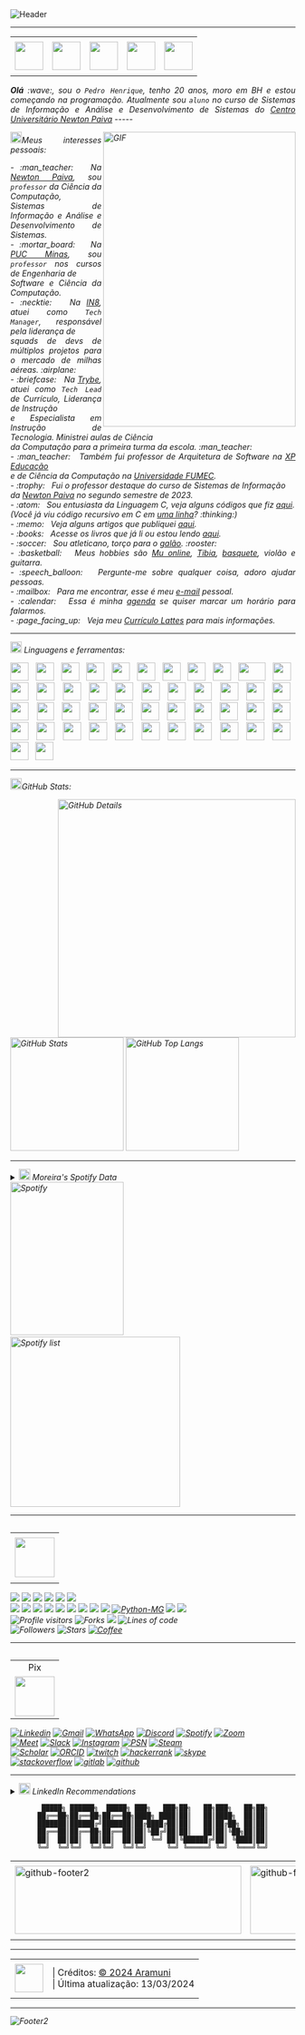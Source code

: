<div>
<img align="center" alt="Header" src="https://github.com/joaopauloaramuni/joaopauloaramuni/blob/main/img/header2.png?raw=true"/>
</div>

-----

<div align="center">
<table>
<tr>
 <td align="center" colspan="11"></td>
</tr> 
<tr>
<td><a href="https://github.com/joaopauloaramuni" target="_blank"><img src="https://github.com/joaopauloaramuni/joaopauloaramuni/blob/main/img/github5.png?raw=true" width="50px" height="50px"/></a>
</td>
</td>
<td><a href="mailto:pedrohmoreiras@gmail.com" target="_blank"><img src="https://github.com/joaopauloaramuni/joaopauloaramuni/blob/main/img/gmail3.png?raw=true" width="50px" height="50px"/></a>
</td>

</td>
<td><a href="https://www.instagram.com/moulrras/" target="_blank"><img src="https://github.com/joaopauloaramuni/joaopauloaramuni/blob/main/img/insta2.png?raw=true" width="50px" height="50px"/></a>
</td>
<td><a href="https://www.linkedin.com/in/moulrras/" target="_blank"><img src="https://github.com/joaopauloaramuni/joaopauloaramuni/blob/main/img/linkedin2.png?raw=true" width="50px" height="50px"/></a>
</td>
<td><a href="https://calendly.com/aramuni/" target="_blank"><img src="https://github.com/joaopauloaramuni/joaopauloaramuni/blob/main/img/calendar2.png?raw=true" width="50px" height="50px"/></a>
</td>
</tr>
<tr>
 <td align="center" colspan="11"></td>
</tr> 
</table>

</div>
<div align="justify">
<i><b>Olá</b> :wave:, sou o <code>Pedro Henrique</code>, tenho 20 anos, moro em BH e estou começando na programação. Atualmente sou <code>aluno</code> no curso de Sistemas de Informação e Análise e Desenvolvimento de Sistemas do <a href="https://newtonpaiva.br/" target="_blank">Centro Universitário Newton Paiva</a>
-----


<div>
<div>
<img align="right" alt="GIF" src="https://github.com/joaopauloaramuni/joaopauloaramuni/blob/main/img/dev.gif?raw=true" width="340px" height="520px"/>
</div>

<img height="20" alt="GIF" src="https://github.com/joaopauloaramuni/joaopauloaramuni/blob/main/img/soulgem.gif?raw=true"/>Meus interesses pessoais:

<div align="justify">
<p> 
- :man_teacher: &nbsp; Na <a href="https://newtonpaiva.br/" target="_blank">Newton Paiva</a>, sou <code>professor</code> da Ciência da Computação, <br />Sistemas de Informação e Análise e Desenvolvimento de Sistemas.<br />
- :mortar_board: &nbsp; Na <a href="https://www.pucminas.br/" target="_blank">PUC Minas</a>, sou <code>professor</code> nos cursos de Engenharia de <br />Software e Ciência da Computação.<br />
- :necktie: &nbsp; Na <a href="https://in8.com.br/" target="_blank">IN8</a>, atuei como <code>Tech Manager</code>, responsável pela liderança de<br /> squads de devs de múltiplos projetos para o mercado de milhas aéreas. :airplane:<br />
- :briefcase: &nbsp; Na <a href="https://www.betrybe.com/" target="_blank">Trybe</a>, atuei como <code>Tech Lead</code> de Currículo, Liderança de Instrução<br /> e Especialista em Instrução de Tecnologia. Ministrei aulas de Ciência<br /> da Computação para a primeira turma da escola. :man_teacher:<br />
- :man_teacher: &nbsp; Também fui professor de Arquitetura de Software na <a href="https://www.xpeducacao.com.br/" target="_blank">XP Educação</a><br /> e de Ciência da Computação na <a href="http://www.fumec.br/" target="_blank">Universidade FUMEC</a>.<br />
- :trophy: &nbsp; Fui o professor destaque do curso de Sistemas de Informação<br /> da <a href="https://newtonpaiva.br/" target="_blank">Newton Paiva</a> no segundo semestre de 2023.<br />
- :atom: &nbsp; Sou entusiasta da Linguagem C, veja alguns códigos que fiz <a href="https://github.com/joaopauloaramuni/c" target="_blank">aqui</a>.<br />(Você já viu código recursivo em C em <a href="https://github.com/joaopauloaramuni/c/blob/main/Aramuni.c" target="_blank">uma linha</a>? :thinking:)<br />
- :memo: &nbsp; Veja alguns artigos que publiquei <a href="https://scholar.google.com.br/citations?user=OARYxSYAAAAJ&hl=pt-BR&oi=ao" target="_blank">aqui</a>.<br />
- :books: &nbsp; Acesse os livros que já li ou estou lendo <a href="https://www.skoob.com.br/perfil/Aramuni" target="_blank">aqui</a>.<br />
- :soccer: &nbsp; Sou atleticano, torço para o <a href="https://www.arenamrv.com.br/" target="_blank">galão</a>. :rooster:<br />
- :basketball: &nbsp; Meus hobbies são <a href="https://muonline.webzen.com/pt" target="_blank">Mu online</a>, <a href="https://www.demolidores.com.br/" target="_blank">Tibia</a>, <a href="https://olympico.com.br/esportes/basquete/" target="_blank">basquete</a>, violão e guitarra.<br />
- :speech_balloon: &nbsp; Pergunte-me sobre qualquer coisa, adoro ajudar pessoas.<br />
- :mailbox: &nbsp; Para me encontrar, esse é meu <a href="mailto:joaopauloaramuni@gmail.com" target="_blank">e-mail</a> pessoal.<br />
- :calendar: &nbsp; Essa é minha <a href="https://calendly.com/aramuni/30min" target="_blank">agenda</a> se quiser marcar um horário para falarmos.<br />
- :page_facing_up: &nbsp; Veja meu <a href="http://lattes.cnpq.br/1208427665892059" target="_blank">Currículo Lattes</a> para mais informações.
</p>
</div>
</div>

-----

<div>

<img height="20" alt="GIF" src="https://github.com/joaopauloaramuni/joaopauloaramuni/blob/main/img/skills.gif?raw=true"/>&nbsp;Linguagens e ferramentas:

<code><a href="https://www.gnu.org/software/bash/" target="_blank"><img height="32" src="https://github.com/joaopauloaramuni/joaopauloaramuni/blob/main/img/bash.png?raw=true"/></a></code>
&nbsp; 
<code><a href="https://www.python.org/" target="_blank"><img width="32" height="32" src="https://github.com/joaopauloaramuni/joaopauloaramuni/blob/main/img/python.png?raw=true"/></a></code>
&nbsp; 
<code><a href="https://www.open-std.org/jtc1/sc22/wg14/" target="_blank"><img width="32" height="32" src="https://github.com/joaopauloaramuni/joaopauloaramuni/blob/main/img/c.png?raw=true"/></a></code>
&nbsp; 
<code><a href="https://isocpp.org/" target="_blank"><img width="32" height="32" src="https://github.com/joaopauloaramuni/joaopauloaramuni/blob/main/img/cpp.svg?raw=true"/></a></code>
&nbsp; 
<code><a href="https://docs.microsoft.com/pt-br/dotnet/csharp/" target="_blank"><img width="32" height="32" src="https://github.com/joaopauloaramuni/joaopauloaramuni/blob/main/img/csharp.png?raw=true"/></a></code>
&nbsp; 
<code><a href="https://www.java.com/pt-BR/" target="_blank"><img width="32" height="32" src="https://github.com/joaopauloaramuni/joaopauloaramuni/blob/main/img/java.png?raw=true"/></a></code>
&nbsp; 
<code><a href="https://openjfx.io/" target="_blank"><img height="32" src="https://github.com/joaopauloaramuni/joaopauloaramuni/blob/main/img/javafx.png?raw=true"/></a></code>
&nbsp; 
<code><a href="https://www.primefaces.org/" target="_blank"><img width="32" height="32" src="https://github.com/joaopauloaramuni/joaopauloaramuni/blob/main/img/primefaces.png?raw=true"/></a></code>
&nbsp;
<code><a href="https://spring.io/" target="_blank"><img width="32" height="32" src="https://github.com/joaopauloaramuni/joaopauloaramuni/blob/main/img/spring.png?raw=true"/></a></code>
&nbsp;
<code><a href="https://www.playframework.com/" target="_blank"><img width="48" height="32" src="https://github.com/joaopauloaramuni/joaopauloaramuni/blob/main/img/play.png?raw=true"/></a></code>
&nbsp;
<code><a href="https://www.scala-lang.org/" target="_blank"><img width="32" height="32" src="https://github.com/joaopauloaramuni/joaopauloaramuni/blob/main/img/scala.png?raw=true"/></a></code>
&nbsp;
<code><a href="https://www.jenkins.io/" target="_blank"><img width="32" height="32" src="https://github.com/joaopauloaramuni/joaopauloaramuni/blob/main/img/jenkins.svg?raw=true"/></a></code>
&nbsp;
<code><a href="https://www.w3schools.com/html/" target="_blank"><img width="32" height="32" src="https://github.com/joaopauloaramuni/joaopauloaramuni/blob/main/img/html.svg?raw=true"/></a></code>
&nbsp; 
<code><a href="https://www.w3schools.com/css/" target="_blank"><img width="32" height="32" src="https://github.com/joaopauloaramuni/joaopauloaramuni/blob/main/img/css.svg?raw=true"/></a></code>
&nbsp; 
<code><a href="https://www.w3schools.com/js/" target="_blank"><img width="32" height="32" src="https://github.com/joaopauloaramuni/joaopauloaramuni/blob/main/img/js.png?raw=true"/></a></code>
&nbsp; 
<code><a href="https://pt-br.reactjs.org/" target="_blank"><img width="32" height="32" src="https://github.com/joaopauloaramuni/joaopauloaramuni/blob/main/img/react.png?raw=true"/></a></code>
&nbsp; 
<code><a href="https://docs.microsoft.com/pt-br/windows/win32/lwef/using-vbscript" target="_blank"><img width="32" height="32" src="https://github.com/joaopauloaramuni/joaopauloaramuni/blob/main/img/vbs.png?raw=true"/></a></code>
&nbsp; 
<code><a href="https://www.mysql.com/" target="_blank"><img width="32" height="32" src="https://github.com/joaopauloaramuni/joaopauloaramuni/blob/main/img/mysql.png?raw=true"/></a></code>
&nbsp; 
<code><a href="https://www.postgresql.org/" target="_blank"><img width="32" height="32" src="https://github.com/joaopauloaramuni/joaopauloaramuni/blob/main/img/postgresql.png?raw=true"/></a></code>
&nbsp; 
<code><a href="https://www.mongodb.com/pt-br" target="_blank"><img width="32" height="32" src="https://github.com/joaopauloaramuni/joaopauloaramuni/blob/main/img/mongodb.png?raw=true"/></a></code>
&nbsp; 
<code><a href="https://dbeaver.io/" target="_blank"><img width="32" height="32" src="https://github.com/joaopauloaramuni/joaopauloaramuni/blob/main/img/dbeaver.png?raw=true"/></a></code>
&nbsp; 
<code><a href="https://nodejs.org/en/" target="_blank"><img width="32" height="32" src="https://github.com/joaopauloaramuni/joaopauloaramuni/blob/main/img/nodejs.png?raw=true"/></a></code>
&nbsp;
<code><a href="https://nextjs.org/" target="_blank"><img width="32" height="32" src="https://github.com/joaopauloaramuni/joaopauloaramuni/blob/main/img/nextjs.png?raw=true"/></a></code>
&nbsp;
<code><a href="https://jestjs.io/pt-BR/" target="_blank"><img width="30" height="32" src="https://github.com/joaopauloaramuni/joaopauloaramuni/blob/main/img/jest.png?raw=true"/></a></code>
&nbsp;
<code><a href="https://prometheus.io/" target="_blank"><img width="32" height="32" src="https://github.com/joaopauloaramuni/joaopauloaramuni/blob/main/img/prometheus.png?raw=true"/></a></code>
&nbsp;
<code><a href="https://grafana.com/" target="_blank"><img width="32" height="32" src="https://github.com/joaopauloaramuni/joaopauloaramuni/blob/main/img/grafana.png?raw=true"/></a></code>
&nbsp; 
<code><a href="https://newrelic.com/pt" target="_blank"><img width="32" height="32" src="https://github.com/joaopauloaramuni/joaopauloaramuni/blob/main/img/newrelic.png?raw=true"/></a></code>
&nbsp; 
<code><a href="https://fastapi.tiangolo.com/" target="_blank"><img width="32" height="32" src="https://github.com/joaopauloaramuni/joaopauloaramuni/blob/main/img/fastapi.svg?raw=true"/></a></code>
&nbsp; 
<code><a href="https://www.docker.com/" target="_blank"><img width="32" height="32" src="https://github.com/joaopauloaramuni/joaopauloaramuni/blob/main/img/docker.png?raw=true"/></a></code>
&nbsp; 
<code><a href="https://aws.amazon.com/pt/" target="_blank"><img width="32" height="32" src="https://github.com/joaopauloaramuni/joaopauloaramuni/blob/main/img/aws.png?raw=true"/></a></code>
&nbsp; 
<code><a href="https://www.heroku.com/" target="_blank"><img width="32" height="32" src="https://github.com/joaopauloaramuni/joaopauloaramuni/blob/main/img/heroku.png?raw=true"/></a></code>
&nbsp; 
<code><a href="https://dotnet.microsoft.com/en-us/" target="_blank"><img width="32" height="32" src="https://github.com/joaopauloaramuni/joaopauloaramuni/blob/main/img/dotnet.png?raw=true"/></a></code>
&nbsp; 
<code><a href="https://www.postman.com/" target="_blank"><img width="32" height="32" src="https://github.com/joaopauloaramuni/joaopauloaramuni/blob/main/img/postman.png?raw=true"/></a></code>
&nbsp; 
<code><a href="https://insomnia.rest/" target="_blank"><img width="32" height="32" src="https://github.com/joaopauloaramuni/joaopauloaramuni/blob/main/img/insomnia.png?raw=true"/></a></code>
&nbsp; 
<code><a href="https://www.soapui.org/" target="_blank"><img width="32" height="32" src="https://github.com/joaopauloaramuni/joaopauloaramuni/blob/main/img/soap.png?raw=true"/></a></code>
&nbsp; 
<code><a href="https://redis.io/" target="_blank"><img width="32" height="32" src="https://github.com/joaopauloaramuni/joaopauloaramuni/blob/main/img/redis.png?raw=true"/></a></code>
&nbsp;
<code><a href="https://aws.amazon.com/pt/s3/" target="_blank"><img width="32" height="32" src="https://github.com/joaopauloaramuni/joaopauloaramuni/blob/main/img/s3.svg?raw=true"/></a></code>
&nbsp;
<code><a href="https://aws.amazon.com/pt/sqs/" target="_blank"><img width="32" height="32" src="https://github.com/joaopauloaramuni/joaopauloaramuni/blob/main/img/sqs.png?raw=true"/></a></code>
&nbsp;
<code><a href="https://git-scm.com/" target="_blank"><img width="32" height="32" src="https://github.com/joaopauloaramuni/joaopauloaramuni/blob/main/img/git.png?raw=true"/></a></code>
&nbsp; 
<code><a href="https://about.gitlab.com/" target="_blank"><img width="32" height="32" src="https://github.com/joaopauloaramuni/joaopauloaramuni/blob/main/img/gitlab.png?raw=true"/></a></code>
&nbsp; 
<code><a href="https://www.jetbrains.com/pt-br/pycharm/download/" target="_blank"><img width="32" height="32" src="https://github.com/joaopauloaramuni/joaopauloaramuni/blob/main/img/pc.png?raw=true"/></a></code>
&nbsp; 
<code><a href="https://www.eclipse.org/downloads/" target="_blank"><img width="32" height="32" src="https://github.com/joaopauloaramuni/joaopauloaramuni/blob/main/img/eclipse.png?raw=true"/></a></code>
&nbsp; 
<code><a href="https://netbeans.apache.org/" target="_blank"><img width="32" height="32" src="https://github.com/joaopauloaramuni/joaopauloaramuni/blob/main/img/netbeans.png?raw=true"/></a></code>
&nbsp;
<code><a href="https://code.visualstudio.com/" target="_blank"><img width="32" height="32" src="https://github.com/joaopauloaramuni/joaopauloaramuni/blob/main/img/vs.png?raw=true"/></a></code>
&nbsp;
<code><a href="https://www.jetbrains.com/idea/" target="_blank"><img width="32" height="32" src="https://github.com/joaopauloaramuni/joaopauloaramuni/blob/main/img/intellij.png?raw=true"/></a></code>
&nbsp;
<code><a href="https://developer.apple.com/xcode/" target="_blank"><img width="32" height="32" src="https://github.com/joaopauloaramuni/joaopauloaramuni/blob/main/img/xcode.png?raw=true"/></a></code>
</div>

-----

<img height="20" alt="GIF" src="https://github.com/joaopauloaramuni/joaopauloaramuni/blob/main/img/graphic.gif?raw=true"/>GitHub Stats:

<div>
<img align="right" alt="GitHub Details" width="420px" src="http://github-profile-summary-cards.vercel.app/api/cards/profile-details?username=moulrras&theme=github_dark"/>
<!--- <img alt="GitHub Commits" width="200px" src="http://github-profile-summary-cards.vercel.app/api/cards/productive-time?username=moulrras&theme=github_dark"/> -->
<img alt="GitHub Stats" width="200px" src="http://github-profile-summary-cards.vercel.app/api/cards/stats?username=moulrras&theme=github_dark"/>
<img alt="GitHub Top Langs" width="200px" src="http://github-profile-summary-cards.vercel.app/api/cards/repos-per-language?username=moulrras&theme=github_dark"/>
</div>

-----

<div>
<div>
<details>
<summary><img height="20" alt="GIF" src="https://github.com/joaopauloaramuni/joaopauloaramuni/blob/main/img/spotify.gif?raw=true"/> Moreira's Spotify Data</summary>
<img src="https://data-card-for-spotify.herokuapp.com/api/card?user_id=tab57ygtb1ergxd3sahnd3ue9" alt="Data Card for Spotify">
</details>
</div>
<div>
<img alt="Spotify" width="200px" height="270px" src="https://spotify-github-profile.vercel.app/api/view?uid=tab57ygtb1ergxd3sahnd3ue9"/> &nbsp; &nbsp; 
<img alt="Spotify list" width="300px" height="300px" src="https://spotify-recently-played-readme.vercel.app/api?user=tab57ygtb1ergxd3sahnd3ue9"/>
</div>
<div>

-----

<div>
<table align="right">
<tr>
 <td align="center" colspan="1"></td>
</tr> 
<tr>
<td><a href="https://pythonmg.github.io/" target="_blank"><img src="https://github.com/joaopauloaramuni/joaopauloaramuni/blob/main/img/pythonmg.png?raw=true" width="70px" height="70px"/></a></td>
</tr>
<tr>
 <td align="center" colspan="1"></td>
</tr> 
</table>
<img src="https://img.shields.io/badge/Python-Expert-blue?logo=Python"/>
<img src="https://img.shields.io/badge/Java-Expert-blue"/>
<img src="https://img.shields.io/badge/C-Enthusiast-blue"/>
<img src="https://img.shields.io/badge/TDD-Advocate-blue"/>
<img src="https://img.shields.io/badge/Clean%20Code-Evangelist-blue"/>
<img src="https://img.shields.io/badge/Open%20Source-Lover-blue?logo=opensourceinitiative"/>
<br />
<img src="https://img.shields.io/badge/Flask-Dev-blue?logo=Flask"/>
<img src="https://img.shields.io/badge/FastAPI-Dev-blue?logo=FastAPI"/>
<img src="https://img.shields.io/badge/JavaScript-Dev-blue?logo=javascript"/>
<img src="https://img.shields.io/badge/Node.js-Dev-blue?logo=Node.js"/>
<img src="https://img.shields.io/badge/Next.js-Dev-blue?logo=Next.js"/>
<img src="https://img.shields.io/badge/AWS-Dev-blue?logo=amazonaws"/>
<img src="https://img.shields.io/badge/Docker-Dev-blue?logo=docker"/>
<img src="https://img.shields.io/badge/Grafana-Dev-blue?logo=grafana"/>
<img src="https://img.shields.io/badge/New%20Relic-Dev-blue?logo=newrelic"/>
<a href="https://github.com/pythonmg" target="_blank"><img alt="Python-MG" src="https://img.shields.io/badge/Siga%20a%20comunidade%20mineira%20de%20python%3A-Python--MG-blue?logo=Python"/></a>
<img src="https://img.shields.io/badge/OS-macOS-informational?logo=apple&logoColor=white"/>
<img src="https://img.shields.io/badge/OS-Linux-informational?logo=linux&logoColor=white"/>
<br />
<img alt="Profile visitors" src="https://komarev.com/ghpvc/?username=joaopauloaramuni"/>
<img alt="Forks" src="https://img.shields.io/github/forks/joaopauloaramuni/joaopauloaramuni?logo=git"/>
<a href="https://stars.github.com/nominate/" target="_blank"><img src="https://img.shields.io/static/v1?label=%F0%9F%8C%9F&message=If%20useful&color=blue"/></a>
<img alt="Lines of code" src="https://img.shields.io/badge/Somando--se%20os%20reposit%C3%B3rios%3A-%2B100%20mil%20linhas%20de%20c%C3%B3digo%20compartilhadas-blue?logo=GitHub"/>
<br />
<img alt="Followers" src="https://img.shields.io/github/followers/joaopauloaramuni?style=social"/>
<img alt="Stars" src="https://img.shields.io/github/stars/joaopauloaramuni?style=social"/>
<a href="https://github.com/joaopauloaramuni/joaopauloaramuni/blob/main/img/pix10.png?raw=true" target="_blank"><img alt="Coffee" src="https://img.shields.io/badge/Buy%20me%20a%20coffee-white?logo=buymeacoffee&logoColor=black"/></a>
</div>

-----

<div>
<table align="right">
<tr>
 <td align="center" colspan="1">Pix</td>
</tr> 
<tr>
<td><img src="https://github.com/joaopauloaramuni/joaopauloaramuni/blob/main/img/qrcode-pix.png?raw=true" width="70px" height="70px"/></td>
</tr>
</table>
<a href="https://www.linkedin.com/in/joaopauloaramuni/" target="_blank"><img alt="Linkedin" src="https://img.shields.io/badge/LinkedIn-0077B5?style=for-the-badge&logo=linkedin&logoColor=white"/></a>
<a href="mailto:joaopauloaramuni@gmail.com" target="_blank"><img alt="Gmail" src="https://img.shields.io/badge/Gmail-D14836?style=for-the-badge&logo=gmail&logoColor=white"/></a>
<a href="https://wa.me/5531980402103" target="_blank"><img alt="WhatsApp" src="https://img.shields.io/badge/WhatsApp-25D366?style=for-the-badge&logo=whatsapp&logoColor=white"/></a>
<a href="https://discordapp.com/users/959151773728251914" target="_blank"><img alt="Discord" src="https://img.shields.io/badge/Discord-7289DA?style=for-the-badge&logo=discord&logoColor=white"/></a>
<a href="https://open.spotify.com/user/22lih5eniohc7dawfxohlo7wy?si=45c49575a1ba4cb7" target="_blank"><img alt="Spotify" src="https://img.shields.io/badge/Spotify-1ED760?&style=for-the-badge&logo=spotify&logoColor=white"/></a>
<a href="https://us05web.zoom.us/j/2425760565?pwd=aDR1L3RRY2x4U09iWDVTRWxxMjdmQT09" target="_blank"><img alt="Zoom" src="https://img.shields.io/badge/Zoom-2D8CFF?style=for-the-badge&logo=zoom&logoColor=white"/></a><br />
<a href="https://meet.google.com/ova-vvcq-hbx" target="_blank"><img alt="Meet" src="https://img.shields.io/badge/Google%20Meet-00897B?style=for-the-badge&logo=google-meet&logoColor=white"/></a>
<a href="https://slack.com/app_redirect?channel=UVD9N6VCL" target="_blank"><img alt="Slack" src="https://img.shields.io/badge/Slack-4A154B?style=for-the-badge&logo=slack&logoColor=white"/></a>
<a href="https://www.instagram.com/joaopauloaramuni/" target="_blank"><img alt="Instagram" src="https://img.shields.io/badge/Instagram-E4405F?style=for-the-badge&logo=instagram&logoColor=white"/></a>
<a href="https://www.playstation.com/pt-br/support/account/add-friends-psn/" target="_blank"><img alt="PSN" src="https://img.shields.io/badge/PlayStation-003791?style=for-the-badge&logo=playstation&logoColor=white"/></a>
<a href="https://steamcommunity.com/id/joaopauloaramuni/" target="_blank"><img alt="Steam" src="https://img.shields.io/badge/Steam-000000?style=for-the-badge&logo=steam&logoColor=white"/></a><br />
<a href="https://scholar.google.com.br/citations?user=OARYxSYAAAAJ&hl=pt-BR&oi=ao" target="_blank"><img alt="Scholar" src="https://img.shields.io/badge/Google_Scholar-4285F4?style=for-the-badge&logo=google-scholar&logoColor=white"/></a>
<a href="https://orcid.org/
0000-0001-7538-5927" target="_blank"><img alt="ORCID" src="https://img.shields.io/badge/orcid-A6CE39?style=for-the-badge&logo=orcid&logoColor=white"/></a>
<a href="https://www.twitch.tv/joaopauloaramuni" target="_blank"><img alt="twitch" src="https://img.shields.io/badge/Twitch-9146FF?style=for-the-badge&logo=twitch&logoColor=white"/></a>
<a href="https://www.hackerrank.com/joaopauloaramuni" target="_blank"><img alt="hackerrank" src="https://img.shields.io/badge/-Hackerrank-2EC866?style=for-the-badge&logo=HackerRank&logoColor=white"/></a>
<a href="https://join.skype.com/invite/dcKhOAFaJ5cz" target="_blank"><img alt="skype" src="https://img.shields.io/badge/Skype-00AFF0?style=for-the-badge&logo=skype&logoColor=white"/></a>
<br />
<a href="https://stackoverflow.com/users/22206141/aramuni" target="_blank"><img alt="stackoverflow" src="https://img.shields.io/badge/Stack_Overflow-FE7A16?style=for-the-badge&logo=stack-overflow&logoColor=white"/></a>
<a href="https://gitlab.com/joaopauloaramuni" target="_blank"><img alt="gitlab" src="https://img.shields.io/badge/GitLab-330F63?style=for-the-badge&logo=gitlab&logoColor=white"/></a>
<a href="https://github.com/joaopauloaramuni" target="_blank"><img alt="github" src="https://img.shields.io/badge/GitHub-100000?style=for-the-badge&logo=github&logoColor=white"/></a>
</div>

-----

<div>
<details>
<summary><img height="20" alt="GIF" src="https://github.com/joaopauloaramuni/joaopauloaramuni/blob/main/img/linkedin2.gif?raw=true"/> LinkedIn Recommendations</summary>
<div>
<table>
<tr>
 <td align="center" colspan="1"></td>
</tr> 
<tr>
<td>
<img align="center" src="https://github.com/joaopauloaramuni/joaopauloaramuni/blob/main/img/R1.png?raw=true" alt="R1"/>
</td>
</tr>
<tr>
<td>
<img align="center" src="https://github.com/joaopauloaramuni/joaopauloaramuni/blob/main/img/R2.png?raw=true" alt="R2"/>
</td>
</tr>
<tr>
<td>
<img align="center" src="https://github.com/joaopauloaramuni/joaopauloaramuni/blob/main/img/R3.png?raw=true" alt="R3"/>
</td>
</tr>
<tr>
<td>
<img align="center" src="https://github.com/joaopauloaramuni/joaopauloaramuni/blob/main/img/R4.png?raw=true" alt="R4"/>
</td>
</tr>
<tr>
<td>
<img align="center" src="https://github.com/joaopauloaramuni/joaopauloaramuni/blob/main/img/R5.png?raw=true" alt="R5"/>
</td>
</tr>
<tr>
<td>
<img align="center" src="https://github.com/joaopauloaramuni/joaopauloaramuni/blob/main/img/R6.png?raw=true" alt="R6"/>
</td>
</tr>
<tr>
 <td align="center" colspan="1"></td>
</tr> 
</table>
</div>
</details>
</div>

<div align="center">

```text
 █████╗ ██████╗  █████╗ ███╗   ███╗██╗   ██╗███╗   ██╗██╗
██╔══██╗██╔══██╗██╔══██╗████╗ ████║██║   ██║████╗  ██║██║
███████║██████╔╝███████║██╔████╔██║██║   ██║██╔██╗ ██║██║
██╔══██║██╔══██╗██╔══██║██║╚██╔╝██║██║   ██║██║╚██╗██║██║
██║  ██║██║  ██║██║  ██║██║ ╚═╝ ██║╚██████╔╝██║ ╚████║██║
╚═╝  ╚═╝╚═╝  ╚═╝╚═╝  ╚═╝╚═╝     ╚═╝ ╚═════╝ ╚═╝  ╚═══╝╚═╝
```                                        

</div>
<div>
<table>
<tr>
 <td align="center" colspan="2"></td>
</tr> 
<tr>
<td>
<a href="mailto:joaopauloaramuni@gmail.com" target="_blank"><img align="center" width="400px" height="120px" src="https://github.com/joaopauloaramuni/joaopauloaramuni/blob/main/img/githubfooter2.png?raw=true" alt="github-footer2"/></a>
</td>
<td>
<a href="https://github.com/joaopauloaramuni" target="_blank"><img align="center" width="400px" height="120px" src="https://github.com/joaopauloaramuni/joaopauloaramuni/blob/main/img/githubfooter1.png?raw=true" alt="github-footer1"/></a>
</td>
</tr>
<tr>
 <td align="center" colspan="2"></td>
</tr> 
</table>
</div>

-----

<div>
<table align="center">
<tr>
 <td align="center" colspan="2"></td>
</tr> 
<tr>
<td>
<a href="https://github.com/joaopauloaramuni" target="_blank"><img src="https://github.com/joaopauloaramuni/joaopauloaramuni/blob/main/img/logo.png?raw=true" width="50px" height="50px"/></a>
</td>
<td>
| Créditos: <a href="https://github.com/joaopauloaramuni" target="_blank">© 2024 Aramuni</a><br />
| Última atualização: 13/03/2024
</td>
</tr>
<tr>
 <td align="center" colspan="2"></td>
</tr> 
</table>
</div>

-----

<img align="center" alt="Footer2" src="https://capsule-render.vercel.app/api?type=waving&height=100&color=gray&section=footer"/>

<!---
<div>
<img align="center" alt="Footer" width="1200px" height="20px" src="https://github.com/joaopauloaramuni/joaopauloaramuni/blob/main/img/footer-gray.gif?raw=true"/>
</div>
-->

<!-- Obrigado pela visita! -->
